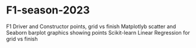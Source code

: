 # F1-season-2023
F1 Driver and Constructor points, grid vs finish
Matplotlyb scatter and Seaborn barplot graphics showing points
Scikit-learn Linear Regression for grid vs finish 

